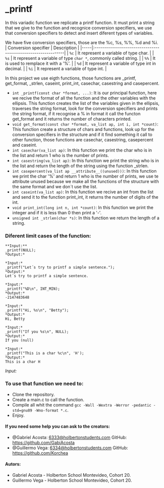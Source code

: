 # _printf

In this variadic function we replicate a printf function. It must print a string that we give to the function and recognice conversion specifiers, we use that conversion specifiers to detect and insert diferent types of variables.

We have five conversion specifiers, those are the %c, %s, %%, %d and %i.
| Conversion specifier | Description					|
|-----|:---------------------------------------------------------------|
| `%c` | It represent a variable of type char.				|
| `%s` | It represent a variable of type `char *`, commonly called string. |
| `%%` | It is used to remplace it with a '%'.				|
| `%d` | It represent a variable of type int in decimal.		|
| `%i` | It represent a variable of type int.				|

In this project we use eigth functions, those functions are _printf, get_format, _strlen, caseint, print_int, casechar, casestring and casepercent.
- `int _printf(const char *format, ...)`: It is our principal function, here we recive the format of all the function and the other variables with the ellipsis. This function creates the list of the variables given in the ellipsis, traverses the string format, look for the conversion specifiers and prints the string format, if it recognise a % in format it call the functon get_format and it returns the number of characters printed.
- `void get_format(const char *format, va_list ap, int i, int *count)`: This function create a structure of chars and functions, look up for the conversion specifiers in the structure and if it find something it call to other function, those functions are casechar, casestring, casepercent and caseint.
- `int casechar(va_list ap)`: In this function we print the char who is in the list and return 1 who is the number of prints.
- `int casestring(va_list ap)`: In this function we print the string who is in the list and return the length of the string using the function _strlen.
- `int casepercent(va_list ap __attribute__((unused)))`: In this function we print the char '%' and return 1 who is the number of prints, we use te attribute unused because we make all the functions of the structure with the same format and we don´t use the list.
- `int caseint(va_list ap)`: In this function we recive an int from the list and send it to the function print_int, it returns the number of digits of the int.
- `void print_int(long int n, int *count)`: In this function we print the integer and if it is less than 0 then print a '-'.
- `unsigned int _strlen(char *s)`: In this function we return the length of a string.

### Diferent limit cases of the function:
```
**Input:**
_printf(NULL);
*Output:*
```
```
*Input:*
_printf("Let´s try to printf a simple sentence.");
*Output:*
Let´s try to printf a simple sentence.
```
```
*Input:*
_printf("%D\n", INT_MIN);
*Output:*
-2147483648
```
```
*Input:*
_printf("Hi, %s\n", "Betty");
*Output:*
Hi, Betty
```
```
*Input:*
_printf("If you %s\n", NULL);
*Output:*
If you (null)
```
```
*Input:*
_printf("This is a char %c\n", 'H');
*Output:*
This is a char H
````
*Input:*
### To use that function we need to:
- Clone the repository.
- Create a main.c to call the function.
- Compile all whit the command `gcc -Wall -Wextra -Werror -pedantic -std=gnu89 -Wno-format *.c`.
- Enjoy.

#### If you need some help you can ask to the creators: 
- @Gabriel Acosta: 6333@holbertonstudents.com GitHub: https://github.com/GabiAcosta
- @Guillermo Vega: 6334@holbertonstudents.com GitHub: https://github.com/Korchea

#### Autors:
- Gabriel Acosta - Holberton School Montevideo, Cohort 20.
- Guillermo Vega - Holberton School Montevideo, Cohort 20.

